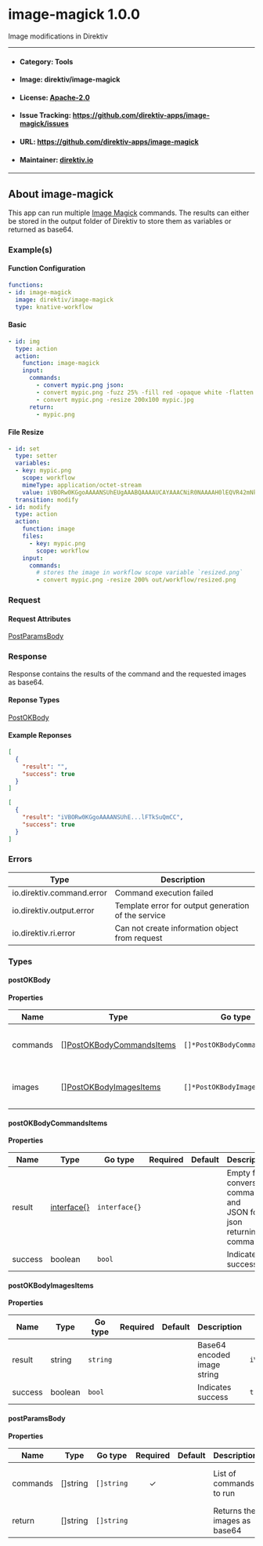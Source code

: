 
# image-magick 1.0.0

Image modifications in Direktiv

---
- #### Category: Tools
- #### Image: direktiv/image-magick 
- #### License: [Apache-2.0](https://www.apache.org/licenses/LICENSE-2.0)
- #### Issue Tracking: https://github.com/direktiv-apps/image-magick/issues
- #### URL: https://github.com/direktiv-apps/image-magick
- #### Maintainer: [direktiv.io](https://www.direktiv.io)
---

## About image-magick

This app can run multiple [Image Magick](https://imagemagick.org/index.php) commands. 
The results can either be stored in the output folder of Direktiv to store them as variables or returned as base64.

### Example(s)
  #### Function Configuration
  ```yaml
  functions:
  - id: image-magick
    image: direktiv/image-magick
    type: knative-workflow
  ```
   #### Basic
   ```yaml
   - id: img
     type: action
     action:
       function: image-magick
       input:
         commands:
           - convert mypic.png json:
           - convert mypic.png -fuzz 25% -fill red -opaque white -flatten mypic.png
           - convert mypic.png -resize 200x100 mypic.jpg
         return:
           - mypic.png
   ```
   #### File Resize
   ```yaml
   - id: set
     type: setter
     variables:
     - key: mypic.png
       scope: workflow
       mimeType: application/octet-stream
       value: iVBORw0KGgoAAAANSUhEUgAAABQAAAAUCAYAAACNiR0NAAAAH0lEQVR42mNk+P+/noGKgHHUwFEDRw0cNXDUwJFqIAAczzHZPJWe1QAAAABJRU5ErkJggg==
     transition: modify
   - id: modify 
     type: action
     action:
       function: image
       files:
         - key: mypic.png
           scope: workflow
       input: 
         commands:
           # stores the image in workflow scope variable `resized.png`
           - convert mypic.png -resize 200% out/workflow/resized.png 
   ```

### Request



#### Request Attributes
[PostParamsBody](#post-params-body)

### Response
  Response contains the results of the command and the requested images as base64.
#### Reponse Types
    
  

[PostOKBody](#post-o-k-body)
#### Example Reponses
    
```json
[
  {
    "result": "",
    "success": true
  }
]
```
```json
[
  {
    "result": "iVBORw0KGgoAAAANSUhE...lFTkSuQmCC",
    "success": true
  }
]
```

### Errors
| Type | Description
|------|---------|
| io.direktiv.command.error | Command execution failed |
| io.direktiv.output.error | Template error for output generation of the service |
| io.direktiv.ri.error | Can not create information object from request |


### Types
#### <span id="post-o-k-body"></span> postOKBody

  



**Properties**

| Name | Type | Go type | Required | Default | Description | Example |
|------|------|---------|:--------:| ------- |-------------|---------|
| commands | [][PostOKBodyCommandsItems](#post-o-k-body-commands-items)| `[]*PostOKBodyCommandsItems` |  | | List of results for the commands. |  |
| images | [][PostOKBodyImagesItems](#post-o-k-body-images-items)| `[]*PostOKBodyImagesItems` |  | | List of base64 encoded images. |  |


#### <span id="post-o-k-body-commands-items"></span> postOKBodyCommandsItems

  



**Properties**

| Name | Type | Go type | Required | Default | Description | Example |
|------|------|---------|:--------:| ------- |-------------|---------|
| result | [interface{}](#interface)| `interface{}` |  | | Empty for conversion commands and<br> JSON for json returning commands. | `{"image":{"alpha":"sss"}}` |
| success | boolean| `bool` |  | | Indicates success | `true` |


#### <span id="post-o-k-body-images-items"></span> postOKBodyImagesItems

  



**Properties**

| Name | Type | Go type | Required | Default | Description | Example |
|------|------|---------|:--------:| ------- |-------------|---------|
| result | string| `string` |  | | Base64 encoded image string | `iVBORw0KGgoA...AABJRU5ErkJggg==` |
| success | boolean| `bool` |  | | Indicates success | `true` |


#### <span id="post-params-body"></span> postParamsBody

  



**Properties**

| Name | Type | Go type | Required | Default | Description | Example |
|------|------|---------|:--------:| ------- |-------------|---------|
| commands | []string| `[]string` | ✓ | | List of commands to run | `convert mypic.png -resize 200x100 mypic.jpg` |
| return | []string| `[]string` |  | | Returns the images as base64 | `myimage.jpg` |

 
